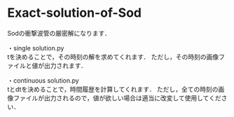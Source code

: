 # Exact-solution-of-Sod
Sodの衝撃波管の厳密解になります．

・single solution.py  
tを決めることで，その時刻の解を求めてくれます．
ただし，その時刻の画像ファイルと値が出力されます．

・continuous solution.py  
tとdtを決めることで，時間履歴を計算してくれます．
ただし，全ての時刻の画像ファイルが出力されるので，値が欲しい場合は適当に改変して使用してください．
